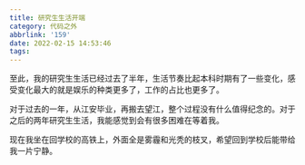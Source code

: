 ```yaml
---
title: 研究生生活开端
category: 代码之外
abbrlink: '159'
date: 2022-02-15 14:53:46
tags:
---
```


至此，我的研究生生活已经过去了半年，生活节奏比起本科时期有了一些变化，感受变化最大的就是娱乐的种类更多了，工作的占比也更多了。

对于过去的一年，从江安毕业，再搬去望江，整个过程没有什么值得纪念的。对于之后的两年研究生生活，我能感觉到会有很多困难在等着我。

现在我坐在回学校的高铁上，外面全是雾霾和光秃的枝叉，希望回到学校后能带给我一片宁静。